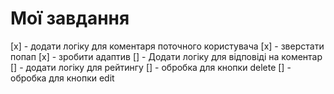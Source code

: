 # Мої завдання

[x] - додати логіку для коментаря поточного користувача
[x] - зверстати попап
[x] - зробити адаптив
[] - Додати логіку для відповіді на коментар
[] - додати логіку для рейтингу
[] - обробка для кнопки delete
[] - обробка для кнопки edit
